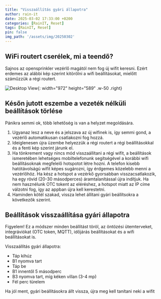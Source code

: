 ```yaml
---
title: "Visszaállítás gyári állapotra"
author: rain-it
date: 2025-03-02 17:33:00 +0200
categories: [RainIT, Reset]
tags: [RainIT, Reset]
pin: false
img_path: '/assets/img/20250302'
---
```


## WiFi routert cserélek, mi a teendő?

Sajnos az opensprinkler vezérlő magától nem fog új wifit keresni.
Ezért erdemes az alábbi kép szerint kitörölni a wifi beállításokat, mielőtt száműzzük a régi routert.

![Desktop View](/001.jpg){: width="972" height="589" .w-50 .right}

## Későn jutott eszembe a vezeték nélküli beállítások törlése
Pánikra semmi ok, több lehetőség is van a helyzet megoldására.
1. Ugyanaz lesz a neve és a jelszava az új wifinek is, így semmi gond, a vezérlő automatikusan csatlakozni fog hozzá.
2. Ideiglenesen újra üzembe helyezzük a régi routert a régi beállításokkal és a fenti kép szerint járunk el.
3. Ha tönkrement vagy nincs mód visszaállítani a régi wifit, a beállítások ismeretében lehetséges mobiltelefonunk segítségével a korábbi wifi beállításoknak megfelelő hotspotot létre hozni. A telefon kisebb hatótávolságú wifit képes sugározni, így érdgemes közelebb menni a vezérlőhöz. Ha kész a hotspot a vezérkő gyorsabban visszacsatlakozik, ha egy rövid (20-30 másodperces) áramtalanítással újra indítjuk. Ha nem hasznélunk OTC tokent az eléréshez, a hotspot miatt az IP címe válzotni fog, így az appban újra kell kerestetni.
4. Haminden kötél szakad, vissza lehet állítani gyári beállítsokra a következők szerint.


## Beállítások visszaállítása gyári állapotra

Figyelem! Ez a módszer minden beállítást töröl, az öntözési ütemterveket, integráviókat (OTC token, MQTT), időjárás beállításokat és a wifi beállításokat is.

Visszaállítás gyári állapotra:
- Táp kihúz
- B1 nyomva tart
- Táp be
- B1 innentől 5 másodperc
- B3 nyomva tart, míg kéken villan (3-4 mp)
- Fél perc türelem
 
Ha jól ment, gyári beállításokra állt vissza, újra meg kell tanítani neki a wifit
